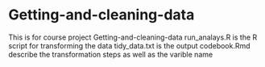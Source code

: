 # Getting-and-cleaning-data
This is for course project Getting-and-cleaning-data
run_analays.R is the R script for transforming the data
tidy_data.txt is the output
codebook.Rmd describe the transformation steps as well as the varible name
